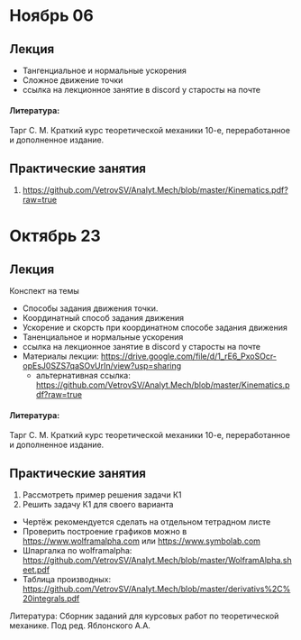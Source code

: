 # Ноябрь 06
## Лекция 
- Тангенциальное и нормальные ускорения
- Сложное движение точки
- ссылка на лекционное занятие в discord у старосты на почте


#### Литература:
Тарг С. М. Краткий курс теоретической механики 10-е, переработанное и дополненное издание.

## Практические занятия
1. https://github.com/VetrovSV/Analyt.Mech/blob/master/Kinematics.pdf?raw=true



# Октябрь 23
## Лекция 
Конспект на темы
- Способы задания движения точки.
- Координатный способ задания движения
- Ускорение и скорсть при координатном способе задания движения
- Таненциальное и нормальные ускорения
- ссылка на лекционное занятие в discord у старосты на почте
- Материалы лекции: https://drive.google.com/file/d/1_rE6_PxoSOcr-opEsJ0SZS7qaSOvUrIn/view?usp=sharing
  - альтернативная ссылка: https://github.com/VetrovSV/Analyt.Mech/blob/master/Kinematics.pdf?raw=true


#### Литература:
Тарг С. М. Краткий курс теоретической механики 10-е, переработанное и дополненное издание.

## Практические занятия
1. Рассмотреть пример решения задачи К1
1. Решить задачу К1 для своего варианта
- Чертёж рекомендуется сделать на отдельном тетрадном листе
- Проверить построение графиков можно в https://www.wolframalpha.com или https://www.symbolab.com
- Шпаргалка по wolframalpha: https://github.com/VetrovSV/Analyt.Mech/blob/master/WolframAlpha.sheet.pdf
- Таблица производных: https://github.com/VetrovSV/Analyt.Mech/blob/master/derivativs%2C%20integrals.pdf


Литература:
Сборник заданий для курсовых работ по теоретической механике. Под ред. Яблонского А.А. 

